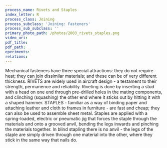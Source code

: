 ```yaml
---
process_name: Rivets and Staples
index_letter: R
process_class: Joining
process_subclass: 'Joining: Fasteners'
process_sub_subclass: ''
primary_photo_path: /photos/2003_rivets_staples.png
video_uri:
pdf_title:
pdf_path:
eperiments:
relations:
---
```


Mechanical fasteners have three special attractions: they do not require heat; they can join dissimilar materials; and these can be of very different thickness. RIVETS are widely used in aircraft design - a testament to their strength, permanence and reliability. Riveting is done by inserting a stud with a head on one end through pre-drilled holes in the mating components, and clinching (squashing) the other end where it sticks out by hitting it with a shaped hammer. STAPLES - familiar as a way of binding paper and attaching leather and cloth to frames in furniture - are fast and cheap; they can also be used to assemble sheet metal. Staples are applied with a spring-loaded, electric or pneumatic jig that forces the staple through the materials and onto a grooved anvil, bending the legs inwards and pinching the materials together. In blind stapling there is no anvil - the legs of the staple are simply driven through one material into the other, where they stick in the same way that nails do.


